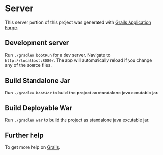 # Server

This server portion of this project was generated with [Grails Application Forge](https://start.grails.org).

## Development server

Run `./gradlew bootRun` for a dev server. Navigate to `http://localhost:8080/`. The app will automatically reload if you change any of the source files.

## Build Standalone Jar

Run `./gradlew bootJar` to build the project as standalone java excutable jar.

## Build Deployable War

Run `./gradlew war` to build the project as standalone java excutable jar.

## Further help

To get more help on [Grails](https://grails.org).
